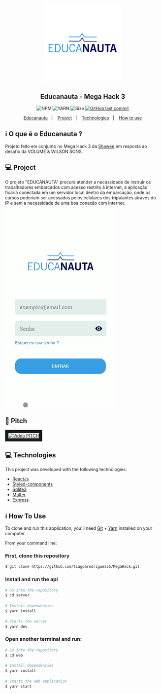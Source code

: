 
<h1 align="center">
    <img alt="MegaHack" title="#MegaHack" src="./logo-educanauta.png" width="250px" />
</h1>


<h2 align="center">Educanauta - Mega Hack 3</h2>
<p align="center">	
  
  <img alt="NPM" src="https://img.shields.io/npm/v/npm?color=10&logo=10">
  <img alt="YARN" src="https://img.shields.io/badge/yarn-v1.22.4-brightgreen">
  <img alt="Size" src="https://img.shields.io/github/repo-size/tiagoarodrigues55/MegaHack">

  <a href="https://github.com/jpsoarxs/MH-3/commits/master">
    <img alt="GitHub last commit" src="https://img.shields.io/github/last-commit/tiagoarodrigues55/MegaHack">
  </a>

</p>

<p align="center">
  <a href="#information_source-o-que-é-o-educanauta-">Educanauta</a>&nbsp;&nbsp;&nbsp;|&nbsp;&nbsp;&nbsp;
  <a href="#-project">Project</a>&nbsp;&nbsp;&nbsp;|&nbsp;&nbsp;&nbsp;
  <a href="#-technologies">Technologies</a>&nbsp;&nbsp;&nbsp;|&nbsp;&nbsp;&nbsp;
  <a href="#information_source-how-to-use">How to use</a>
  <!-- <a href="#memo-license">License</a> -->
</p>

## :information_source: O que é o Educanauta ?

Projeto feito em conjunto no Mega Hack 3 da [Shawee][shawee] em resposta ao desafio da VOLUME & WILSON SONS.

## 💻 Project

O projeto "EDUCANAUTA" procura atender a necessidade de instruir os trabalhadores embarcados com acesso restrito à internet, a aplicação ficaria conectada em um servidor local dentro da embarcação, onde os cursos poderiam ser acessados pelos celulares dos tripulantes através do IP e sem a necessidade de uma boa conexão com internet.

![Gif-Educanauta](https://github.com/tiagoarodrigues55/MegaHack/blob/master/educanautaGif1.gif)

## :cinema: Pitch
<a href="https://www.youtube.com/watch?v=xAMAlWSk7SQ&feature=youtu.be" target="_blank"><img src="https://img.youtube.com/vi/xAMAlWSk7SQ/0.jpg" alt="Vídeo PITCH" width="240" height="180" border="10" /></a>


## 💻 Technologies

This project was developed with the following technologies:

- [ReactJs][reactjs]
- [Styled-components][styledcomp]
- [Sqlite3][sqlite3]
- [Multer][multer]
- [Express][express]

## :information_source: How To Use

To clone and run this application, you'll need [Git](https://git-scm.com) + [Yarn][yarn] installed on your computer.

From your command line:

### First, clone this repository
```bash
$ git clone https://github.com/tiagoarodrigues55/MegaHack.git
```

### Install and run the api 

```bash
# Go into the repository
$ cd server

# Install dependencies
$ yarn install

# Starts the server
$ yarn dev
```
### Open another terminal and run:

```bash
# Go into the repository
$ cd web

# Install dependencies
$ yarn install

# Starts the web application
$ yarn start
```
[shawee]: https://shawee.io/pt/
[nodejs]: https://nodejs.org/
[yarn]: https://yarnpkg.com/
[reactJs]: https://reactjs.org/docs/getting-started.html
[styledcomp]: https://styled-components.com/
[multer]: https://www.npmjs.com/package/multer
[sqlite3]: https://www.npmjs.com/package/sqlite3
[express]: https://expressjs.com/
